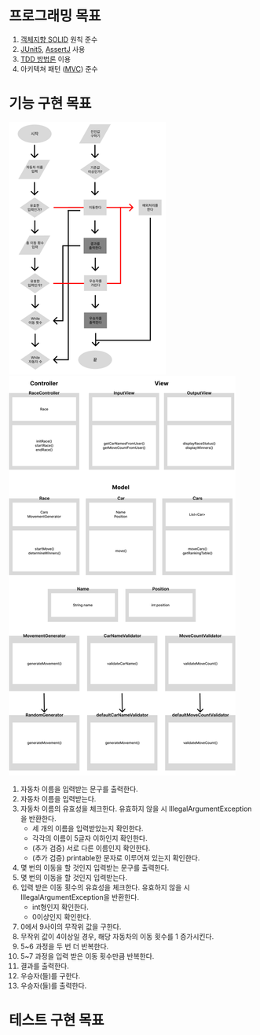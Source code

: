 # 프로그래밍 목표
1. [객체지향 SOLID](SOLID.md) 원칙 준수
2. [JUnit5](JUnit5.md), [AssertJ](AssertJ.md) 사용
3. [TDD 방법론](TDD.md) 이용 
4. 아키텍쳐 패턴 ([MVC](MVC.md)) 준수

# 기능 구현 목표
![img_4.png](img_4.png)
![img_3.png](img_3.png)
1. 자동차 이름을 입력받는 문구를 출력한다.
2. 자동차 이름을 입력받는다.
3. 자동차 이름의 유효성을 체크한다. 유효하지 않을 시 IllegalArgumentException을 반환한다.
   - 세 개의 이름을 입력받았는지 확인한다.
   - 각각의 이름이 5글자 이하인지 확인한다.
   - (추가 검증) 서로 다른 이름인지 확인한다.
   - (추가 검증) printable한 문자로 이루어져 있는지 확인한다.
4. 몇 번의 이동을 할 것인지 입력받는 문구를 출력한다.
5. 몇 번의 이동을 할 것인지 입력받는다.
6. 입력 받은 이동 횟수의 유효성을 체크한다. 유효하지 않을 시 IllegalArgumentException을 반환한다.
   - int형인지 확인한다.
   - 0이상인지 확인한다.
7. 0에서 9사이의 무작위 값을 구한다.
8. 무작위 값이 4이상일 경우, 해당 자동차의 이동 횟수를 1 증가시킨다.
9. 5~6 과정을 두 번 더 반복한다.
10. 5~7 과정을 입력 받은 이동 횟수만큼 반복한다.
11. 결과를 출력한다.
12. 우승자(들)를 구한다.
13. 우승자(들)를 출력한다.

# 테스트 구현 목표